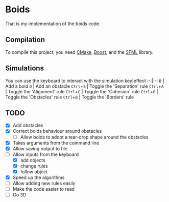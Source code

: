 # Boids

That is my implementation of the boids code.

## Compilation

To compile this project, you need [CMake](https://cmake.org), [Boost](http://boost.org), and the [SFML](sfml-dev.org) library.

## Simulations

You can use the keyboard to interact with the simulation
key|effect
:-:|:-:
`B` | Add a boid
`O` | Add an obstacle
`Ctrl`+`S` | Toggle the 'Separation' rule
`Ctrl`+`A` | Toggle the 'Alignment' rule
`Ctrl`+`C` | Toggle the 'Cohesion' rule
`Ctrl`+`O` | Toggle the 'Obstacles' rule
`Ctrl`+`B` | Toggle the 'Borders' rule

## TODO

- [x] Add obstacles
- [x] Correct boids behaviour around obstacles
  - [ ] Allow boids to adopt a tear-drop shape around the obstacles
- [x] Takes arguments from the command line
- [x] Allow saving output to file
- [ ] Allow inputs from the keyboard
  - [x] add objects
  - [x] change rules
  - [x] follow object
- [x] Speed up the algorithms
- [ ] Allow adding new rules easily
- [ ] Make the code easier to read
- [ ] Go 3D
